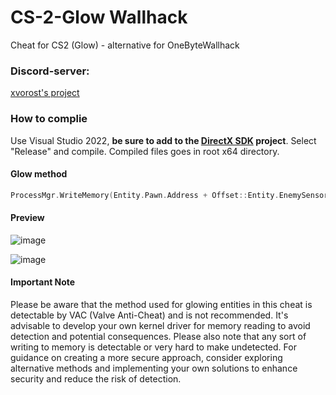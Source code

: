 # CS-2-Glow Wallhack
Cheat for CS2 (Glow) - alternative for OneByteWallhack

### Discord-server:
[xvorost's project](https://discord.gg/xagvBetQ7S)

### How to complie
Use Visual Studio 2022, **be sure to add to the [DirectX SDK](https://www.microsoft.com/en-us/download/details.aspx?id=6812) project**. Select "Release" and compile. Compiled files goes in root x64 directory.

#### Glow method
```cpp
ProcessMgr.WriteMemory(Entity.Pawn.Address + Offset::Entity.EnemySensor, 86400.f);
```

#### Preview
![image](https://github.com/xvorost/CS-2-Glow/assets/66530241/14fb5d7d-aa4a-420a-8253-397bcda7b58b)

![image](https://github.com/xvorost/CS-2-Glow/assets/66530241/4e4e78dd-e3fd-40de-a0ac-1772309b85b9)

#### Important Note

Please be aware that the method used for glowing entities in this cheat is detectable by VAC (Valve Anti-Cheat) and is not recommended. It's advisable to develop your own kernel driver for memory reading to avoid detection and potential consequences. Please also note that any sort of writing to memory is detectable or very hard to make undetected.
For guidance on creating a more secure approach, consider exploring alternative methods and implementing your own solutions to enhance security and reduce the risk of detection.
